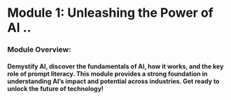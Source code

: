 # Module 1: Unleashing the Power of AI ..

### Module Overview:

#### Demystify AI, discover the fundamentals of AI, how it works, and the key role of prompt literacy. This module provides a strong foundation in understanding AI’s impact and potential across industries. Get ready to unlock the future of technology!
